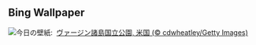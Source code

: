 ## Bing Wallpaper
![](https://www.bing.com/th?id=OHR.TrunkBay_JA-JP8109492475_UHD.jpg&w=1000)今日の壁紙: &nbsp;[ヴァージン諸島国立公園, 米国 (© cdwheatley/Getty Images)](https://www.bing.com/th?id=OHR.TrunkBay_JA-JP8109492475_UHD.jpg)
<br><br/>
